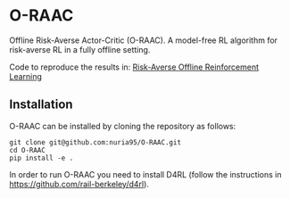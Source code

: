 # O-RAAC
Offline Risk-Averse Actor-Critic (O-RAAC). A model-free RL algorithm for risk-averse RL in a fully offline setting.

Code to reproduce the results in: [Risk-Averse Offline Reinforcement Learning]("https://openreview.net/forum?id=TBIzh9b5eaz")

## Installation

O-RAAC can be installed by cloning the repository as follows:
```
git clone git@github.com:nuria95/O-RAAC.git
cd O-RAAC
pip install -e .
```

In order to run O-RAAC you need to install D4RL (follow the instructions in https://github.com/rail-berkeley/d4rl).



